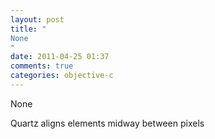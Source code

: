 ```yaml
---
layout: post
title: "
None
"
date: 2011-04-25 01:37
comments: true
categories: objective-c
---
```


None


Quartz aligns elements midway between pixels


